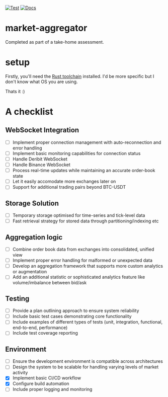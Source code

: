 [![Test](https://github.com/a1exxd0/market-aggregator/actions/workflows/rust.yml/badge.svg)](https://github.com/a1exxd0/market-aggregator/actions/workflows/rust.yml)
[![Docs](https://github.com/a1exxd0/market-aggregator/actions/workflows/pages.yml/badge.svg)](https://github.com/a1exxd0/market-aggregator/actions/workflows/pages.yml)
# market-aggregator
Completed as part of a take-home assessment.


# setup
Firstly, you'll need the [Rust toolchain](https://doc.rust-lang.org/cargo/getting-started/installation.html) installed. I'd be more specific but I don't know what OS you are using.

Thats it :) 

# A checklist
## WebSocket Integration
- [ ] Implement proper connection management with auto-reconnection and error handling
- [ ] Implement basic monitoring capabilities for connection status
- [ ] Handle Deribit WebSocket
- [ ] Handle Binance WebSocket
- [ ] Process real-time updates while maintaining an accurate order-book state
- [ ] Let it easily accomodate more exchanges later on
- [ ] Support for additional trading pairs beyond BTC-USDT
## Storage Solution
- [ ] Temporary storage optimised for time-series and tick-level data
- [ ] Fast retrieval strategy for stored data through partitioning/indexing etc
## Aggregation logic
- [ ] Combine order book data from exchanges into consolidated, unified view
- [ ] Implement proper error handling for malformed or unexpected data
- [ ] Develop an aggregation framework that supports more custom analytics or augmentation
- [ ] Add an additional statistic or sophisticated analytics feature like volume/imbalance between bid/ask
## Testing
- [ ] Provide a plan outlining approach to ensure system reliability
- [ ] Include basic test cases demonstrating core functionality
- [ ] Include examples of different types of tests (unit, integration, functional, end-to-end, performance)
- [ ] Include test coverage reporting
## Environment
- [ ] Ensure the development environment is compatible across architectures
- [ ] Design the system to be scalable for handling varying levels of market activity
- [X] Implement basic CI/CD workflow
- [X] Configure build automation
- [ ] Include proper logging and monitoring